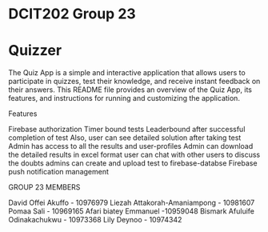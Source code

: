 # DCIT202 Group 23



# Quizzer

The Quiz App is a simple and interactive application that allows users to participate in quizzes, test their knowledge, and receive instant feedback on their answers. This README file provides an overview of the Quiz App, its features, and instructions for running and customizing the application.



Features 


Firebase authorization
Timer bound tests
Leaderbound after successful completion of test
Also, user can see detailed solution after taking test
Admin has access to all the results and user-profiles
Admin can download  the detailed results in excel format
user can chat  with other users  to discuss the doubts 
admins can create and upload test to firebase-databse 
Firebase push notification management 


GROUP 23 MEMBERS



David Offei Akuffo - 10976979
Liezah Attakorah-Amaniampong - 10981607
Pomaa Sali - 10969165
Afari biatey Emmanuel -10959048
Bismark Afuluife Odinakachukwu - 10973368
Lily Deynoo - 10974342


